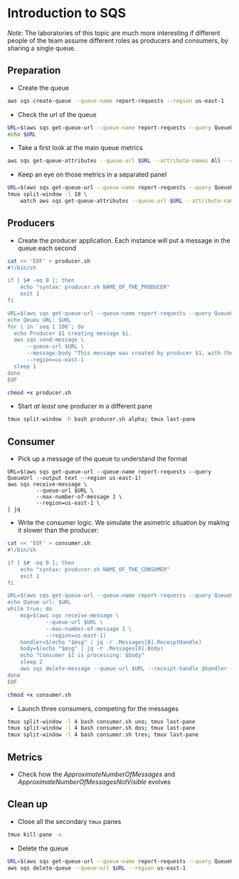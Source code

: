 # Introduction to SQS

*Note*: The laboratories of this topic are much more interesting if different people of the team assume different
roles as producers and consumers, by sharing a single queue.

## Preparation

* Create the queue

```bash
aws sqs create-queue --queue-name report-requests --region us-east-1
```

* Check the url of the queue

```bash
URL=$(aws sqs get-queue-url --queue-name report-requests --query QueueUrl --output text --region us-east-1)
echo $URL
```

* Take a first look at the main queue metrics

```bash
aws sqs get-queue-attributes --queue-url $URL --attribute-names All --region us-east-1
```

* Keep an eye on those metrics in a separated panel

```bash
URL=$(aws sqs get-queue-url --queue-name report-requests --query QueueUrl --output text --region us-east-1)
tmux split-window -l 18 \
    watch aws sqs get-queue-attributes --queue-url $URL --attribute-names All --region us-east-1; tmux last-pane
```

## Producers

* Create the producer application. Each instance will put a message in the queue each second

```bash
cat << 'EOF' > producer.sh
#!/bin/sh

if [ $# -eq 0 ]; then
    echo "syntax: producer.sh NAME_OF_THE_PRODUCER"
    exit 1
fi

URL=$(aws sqs get-queue-url --queue-name report-requests --query QueueUrl --output text --region us-east-1)
echo Qeueu URL: $URL
for i in `seq 1 100`; do
  echo Producer $1 creating message $i.
  aws sqs send-message \
	  --queue-url $URL \
	  --message-body "This message was created by producer $1, with the number $i." \
	  --region=us-east-1
  sleep 1
done
EOF

chmod +x producer.sh
```

* Start *at least* one producer in a different pane

```bash
tmux split-window -h bash producer.sh alpha; tmux last-pane
```

## Consumer

* Pick up a message of the queue to understand the format

```
URL=$(aws sqs get-queue-url --queue-name report-requests --query QueueUrl --output text --region us-east-1)
aws sqs receive-message \
	     --queue-url $URL \
	     --max-number-of-message 1 \
	     --region=us-east-1 \
| jq
```

* Write the consumer logic. We simulate the asimetric situation by making it slower than the producer:

```bash
cat << 'EOF' > consumer.sh
#!/bin/sh

if [ $# -eq 0 ]; then
    echo "syntax: producer.sh NAME_OF_THE_CONSUMER"
    exit 1
fi

URL=$(aws sqs get-queue-url --queue-name report-requests --query QueueUrl --output text --region us-east-1)
echo Queue url: $URL
while true; do
    msg=$(aws sqs receive-message \
            --queue-url $URL \
            --max-number-of-message 1 \
            --region=us-east-1)
    handler=$(echo "$msg" | jq -r .Messages[0].ReceiptHandle)
    body=$(echo "$msg" | jq -r .Messages[0].Body)
    echo "Consumer $1 is processing: $body"
    sleep 2
    aws sqs delete-message --queue-url $URL --receipt-handle $handler --region us-east-1 
done
EOF

chmod +x consumer.sh
```

* Launch three consumers, competing for the messages

```bash
tmux split-window -l 4 bash consumer.sh uno; tmux last-pane
tmux split-window -l 4 bash consumer.sh dos; tmux last-pane
tmux split-window -l 4 bash consumer.sh tres; tmux last-pane
```

## Metrics

* Check how the *ApproximateNumberOfMessages* and *ApproximateNumberOfMessagesNotVisible* evolves

## Clean up

* Close all the secondary `tmux` panes

```bash
tmux kill-pane -a
```

* Delete the queue

```bash
URL=$(aws sqs get-queue-url --queue-name report-requests --query QueueUrl --output text --region us-east-1)
aws sqs delete-queue --queue-url $URL --region us-east-1
```